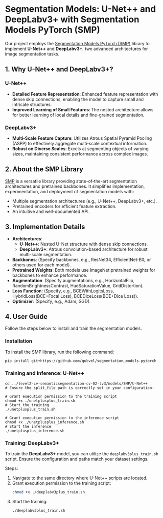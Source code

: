 # Segmentation Models: U-Net++ and DeepLabv3+ with Segmentation Models PyTorch (SMP)

Our project employs the [Segmentation Models PyTorch (SMP)](https://github.com/qubvel-org/segmentation_models.pytorch) library to implement **U-Net++** and **DeepLabv3+**, two advanced architectures for image segmentation tasks.

## 1. Why U-Net++ and DeepLabv3+?

### U-Net++
- **Detailed Feature Representation**: Enhanced feature representation with dense skip connections, enabling the model to capture small and intricate structures.
- **Improved Learning of Small Features**: The nested architecture allows for better learning of local details and fine-grained segmentation.

### DeepLabv3+
- **Multi-Scale Feature Capture**: Utilizes Atrous Spatial Pyramid Pooling (ASPP) to effectively aggregate multi-scale contextual information.
- **Robust on Diverse Scales**: Excels at segmenting objects of varying sizes, maintaining consistent performance across complex images.

## 2. About the SMP Library

[SMP](https://github.com/qubvel-org/segmentation_models.pytorch) is a versatile library providing state-of-the-art segmentation architectures and pretrained backbones. It simplifies implementation, experimentation, and deployment of segmentation models with:
- Multiple segmentation architectures (e.g., U-Net++, DeepLabv3+, etc.).
- Pretrained encoders for efficient feature extraction.
- An intuitive and well-documented API.

## 3. Implementation Details

- **Architectures**:
  - **U-Net++**: Nested U-Net structure with dense skip connections.
  - **DeepLabv3+**: Atrous convolution-based architecture for robust multi-scale segmentation.
- **Backbones**: (Specify backbones, e.g., ResNet34, EfficientNet-B0, or others used for each model).
- **Pretrained Weights**: Both models use ImageNet pretrained weights for backbones to enhance performance.
- **Augmentation**: (Specify augmentations, e.g., HorizontalFlip, RandomBrightnessContrast, HueSaturationValue, GridDistortion).
- **Loss Function**: (Specify, e.g., BCEWithLogitsLoss, HybridLoss(BCE+Focal Loss), BCEDiceLoss(BCE+Dice Loss)).
- **Optimizer**: (Specify, e.g., Adam, SGD).

## 4. User Guide

Follow the steps below to install and train the segmentation models.

### Installation

To install the SMP library, run the following command:

```bash
pip install git+https://github.com/qubvel/segmentation_models.pytorch
```

### Training and Inference: U-Net++

```
cd ../level2-cv-semanticsegmentation-cv-02-lv3/models/SMP/U-Net++
# Ensure the split_file path is correctly set in your configuration:

# Grant execution permission to the training script
chmod +x ./unetplusplus_train.sh 
# Start the training
./unetplusplus_train.sh

# Grant execution permission to the inference script
chmod +x ./unetplusplus_inference.sh
# Start the inference
./unetplusplus_inference.sh
```

### Training: DeepLabv3+

To train the **DeepLabv3+** model, you can utilize the `deeplabv3plus_train.sh` script. Ensure the configuration and paths match your dataset settings.

Steps:
1. Navigate to the same directory where U-Net++ scripts are located.
2. Grant execution permission to the training script:
   ```bash
   chmod +x ./deeplabv3plus_train.sh
   ```
3. Start the training:
    ```bash
   ./deeplabv3plus_train.sh
   ```
